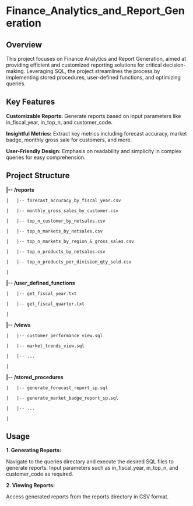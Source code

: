 # Finance_Analytics_and_Report_Generation

## Overview

This project focuses on Finance Analytics and Report Generation, aimed at providing efficient and customized reporting solutions for critical decision-making. Leveraging SQL, the project streamlines the process by implementing stored procedures, user-defined functions, and optimizing queries.

## Key Features

**Customizable Reports:** Generate reports based on input parameters like in_fiscal_year, in_top_n, and customer_code.

**Insightful Metrics:** Extract key metrics including forecast accuracy, market badge, monthly gross sale for customers, and more.

**User-Friendly Design:** Emphasis on readability and simplicity in complex queries for easy comprehension.

## Project Structure

  **|-- /reports**

    |   |-- forecast_accuracy_by_fiscal_year.csv
    
    |   |-- monthly_gross_sales_by_customer.csv
    
    |   |-- top_n_customer_by_netsales.csv
    
    |   |-- top_n_markets_by_netsales.csv

    |   |-- top_n_markets_by_region_&_gross_sales.csv

    |   |-- top_n_products_by_netsales.csv

    |   |-- top_n_products_per_division_qty_sold.csv
    
    |
    
  **|-- /user_defined_functions**
    
    |   |-- get_fiscal_year.txt

    |   |-- get_fiscal_quarter.txt
    
    |
    
  **|-- /views**
    
    |   |-- customer_performance_view.sql
    
    |   |-- market_trends_view.sql
    
    |   |-- ...
    
    |
    
  **|-- /stored_procedures**
    
    |   |-- generate_forecast_report_sp.sql
    
    |   |-- generate_market_badge_report_sp.sql
    
    |   |-- ...
    
    |

## Usage

**1. Generating Reports:**

Navigate to the queries directory and execute the desired SQL files to generate reports.
Input parameters such as in_fiscal_year, in_top_n, and customer_code as required.

**2. Viewing Reports:**

Access generated reports from the reports directory in CSV format.
